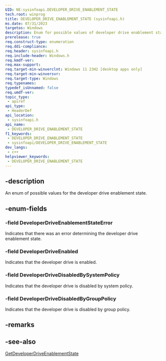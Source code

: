 ```yaml
---
UID: NE:sysinfoapi.DEVELOPER_DRIVE_ENABLEMENT_STATE
tech.root: winprog
title: DEVELOPER_DRIVE_ENABLEMENT_STATE (sysinfoapi.h)
ms.date: 07/31/2023
targetos: Windows
description: Enum for possible values of developer drive enablement state.
prerelease: true
req.construct-type: enumeration
req.ddi-compliance: 
req.header: sysinfoapi.h
req.include-header: Windows.h
req.kmdf-ver: 
req.max-support: 
req.target-min-winverclnt: Windows 11 23H2 [desktop apps only]
req.target-min-winversvr: 
req.target-type: Windows
req.typenames: 
typedef_isUnnamed: false
req.umdf-ver: 
topic_type:
 - apiref
api_type:
 - HeaderDef
api_location:
 - sysinfoapi.h
api_name:
 - DEVELOPER_DRIVE_ENABLEMENT_STATE
f1_keywords:
 - DEVELOPER_DRIVE_ENABLEMENT_STATE
 - sysinfoapi/DEVELOPER_DRIVE_ENABLEMENT_STATE
dev_langs:
 - c++
helpviewer_keywords:
 - DEVELOPER_DRIVE_ENABLEMENT_STATE
---
```


## -description

An enum of possible values for the developer drive enablement state.

## -enum-fields

### -field DeveloperDriveEnablementStateError

Indicates that there was an error determining the developer drive enablement state.

### -field DeveloperDriveEnabled

Indicates that the developer drive is enabled.

### -field DeveloperDriveDisabledBySystemPolicy

Indicates that the developer drive is disabled by system policy.

### -field DeveloperDriveDisabledByGroupPolicy

Indicates that the developer drive is disabled by group policy.

## -remarks

## -see-also

[GetDeveloperDriveEnablementState](nf-sysinfoapi-getdeveloperdriveenablementstate.md)
